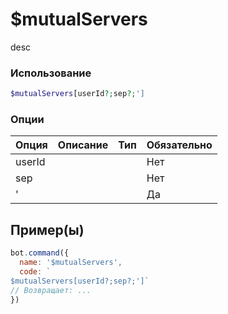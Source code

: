 # $mutualServers
desc
### Использование
```php
$mutualServers[userId?;sep?;']
```

### Опции

| Опция | Описание | Тип | Обязательно |
|--------|-------------|------|----------|
| userId |  |  | Нет | 
| sep |  |  | Нет | 
| ' |  |  | Да |
## Пример(ы)

```javascript
bot.command({
  name: '$mutualServers',
  code: `
$mutualServers[userId?;sep?;']`
// Возвращает: ...
})
```